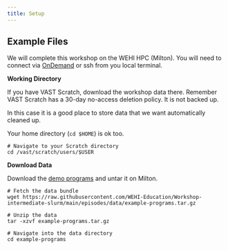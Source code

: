 ```yaml
---
title: Setup
---
```


## Example Files

<!--
FIXME: place any data you want learners to use in `episodes/data` and then use
       a relative link ( [data zip file](data/lesson-data.zip) ) to provide a
       link to it, replacing the example.com link.
-->

We will complete this workshop on the WEHI HPC (Milton). You will need to connect via [OnDemand](https://ondemand.hpc.wehi.edu.au/) or ssh from you local terminal.

**Working Directory**

If you have VAST Scratch, download the workshop data there. Remember VAST Scratch has a 30-day no-access deletion policy. It is not backed up. 

In this case it is a good place to store data that we want automatically cleaned up.

Your home directory (`cd $HOME`) is ok too.

```
# Navigate to your Scratch directory
cd /vast/scratch/users/$USER
```

**Download Data**

Download the [demo programs](../episodes/data/example-programs.tar.gz) and untar it on Milton. 

```
# Fetch the data bundle
wget https://raw.githubusercontent.com/WEHI-Education/Workshop-intermediate-slurm/main/episodes/data/example-programs.tar.gz

# Unzip the data
tar -xzvf example-programs.tar.gz

# Navigate into the data directory
cd example-programs
```
